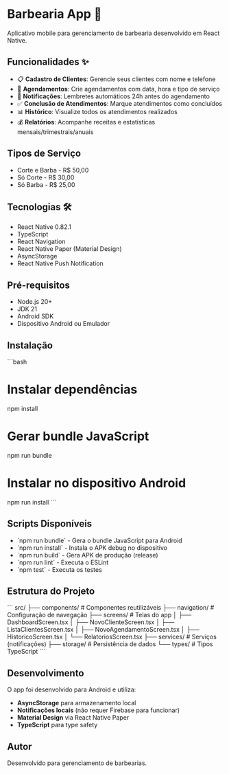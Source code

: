 # Barbearia App 💈

Aplicativo mobile para gerenciamento de barbearia desenvolvido em React Native.

## Funcionalidades ✨

- 📋 **Cadastro de Clientes**: Gerencie seus clientes com nome e telefone
- 📅 **Agendamentos**: Crie agendamentos com data, hora e tipo de serviço
- 🔔 **Notificações**: Lembretes automáticos 24h antes do agendamento
- ✅ **Conclusão de Atendimentos**: Marque atendimentos como concluídos
- 📊 **Histórico**: Visualize todos os atendimentos realizados
- 💰 **Relatórios**: Acompanhe receitas e estatísticas mensais/trimestrais/anuais

## Tipos de Serviço

- Corte e Barba - R$ 50,00
- Só Corte - R$ 30,00
- Só Barba - R$ 25,00

## Tecnologias 🛠️

- React Native 0.82.1
- TypeScript
- React Navigation
- React Native Paper (Material Design)
- AsyncStorage
- React Native Push Notification

## Pré-requisitos

- Node.js 20+
- JDK 21
- Android SDK
- Dispositivo Android ou Emulador

## Instalação

\`\`\`bash
# Instalar dependências
npm install

# Gerar bundle JavaScript
npm run bundle

# Instalar no dispositivo Android
npm run install
\`\`\`

## Scripts Disponíveis

- \`npm run bundle\` - Gera o bundle JavaScript para Android
- \`npm run install\` - Instala o APK debug no dispositivo
- \`npm run build\` - Gera APK de produção (release)
- \`npm run lint\` - Executa o ESLint
- \`npm test\` - Executa os testes

## Estrutura do Projeto

\`\`\`
src/
├── components/       # Componentes reutilizáveis
├── navigation/       # Configuração de navegação
├── screens/         # Telas do app
│   ├── DashboardScreen.tsx
│   ├── NovoClienteScreen.tsx
│   ├── ListaClientesScreen.tsx
│   ├── NovoAgendamentoScreen.tsx
│   ├── HistoricoScreen.tsx
│   └── RelatoriosScreen.tsx
├── services/        # Serviços (notificações)
├── storage/         # Persistência de dados
└── types/          # Tipos TypeScript
\`\`\`

## Desenvolvimento

O app foi desenvolvido para Android e utiliza:
- **AsyncStorage** para armazenamento local
- **Notificações locais** (não requer Firebase para funcionar)
- **Material Design** via React Native Paper
- **TypeScript** para type safety

## Autor

Desenvolvido para gerenciamento de barbearias.
